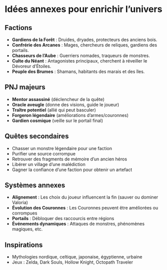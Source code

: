 # Idées annexes pour enrichir l’univers

## Factions
- **Gardiens de la Forêt** : Druides, dryades, protecteurs des anciens bois.
- **Confrérie des Arcanes** : Mages, chercheurs de reliques, gardiens des portails.
- **Chasseurs de l’Aube** : Guerriers nomades, traqueurs de monstres.
- **Culte du Néant** : Antagonistes principaux, cherchent à réveiller le Dévoreur d’Étoiles.
- **Peuple des Brumes** : Shamans, habitants des marais et des îles.

## PNJ majeurs
- **Mentor assassiné** (déclencheur de la quête)
- **Oracle aveugle** (donne des visions, guide le joueur)
- **Traître potentiel** (allié qui peut basculer)
- **Forgeron légendaire** (améliorations d’armes/couronnes)
- **Gardien cosmique** (veille sur le portail final)

## Quêtes secondaires
- Chasser un monstre légendaire pour une faction
- Purifier une source corrompue
- Retrouver des fragments de mémoire d’un ancien héros
- Libérer un village d’une malédiction
- Gagner la confiance d’une faction pour obtenir un artefact

## Systèmes annexes
- **Alignement** : Les choix du joueur influencent la fin (sauver ou dominer Valoria)
- **Évolution des Couronnes** : Les Couronnes peuvent être améliorées ou corrompues
- **Portails** : Débloquer des raccourcis entre régions
- **Événements dynamiques** : Attaques de monstres, phénomènes magiques, etc.

## Inspirations
- Mythologies nordique, celtique, japonaise, égyptienne, urbaine
- Jeux : Zelda, Dark Souls, Hollow Knight, Octopath Traveler
